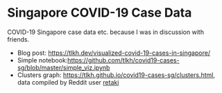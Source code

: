 # Singapore COVID-19 Case Data

COVID-19 Singapore case data etc. because I was in discussion with friends. 

* Blog post: https://tlkh.dev/visualized-covid-19-cases-in-singapore/
* Simple notebook:https://github.com/tlkh/covid19-cases-sg/blob/master/simple_viz.ipynb
* Clusters graph: https://tlkh.github.io/covid19-cases-sg/clusters.html, data compiled by Reddit user [retaki](https://www.reddit.com/user/retaki/)

